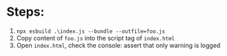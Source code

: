 # Steps:
1. `npx esbuild .\index.js --bundle --outfile=foo.js`
2. Copy content of `foo.js` into the script tag of `index.html`
3. Open `index.html`, check the console: assert that only warning is logged